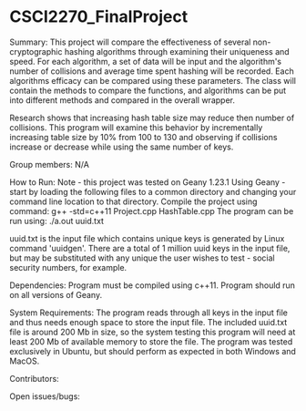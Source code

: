 # CSCI2270_FinalProject

Summary:
This project will compare the effectiveness of several non-cryptographic 
hashing algorithms through examining their uniqueness and speed. For each
algorithm, a set of data will be input and the algorithm's number of 
collisions and average time spent hashing will be recorded. Each algorithms
efficacy can be compared using these parameters. The class will contain
the methods to compare the functions, and algorithms can be put into
different methods and compared in the overall wrapper. 

Research shows that increasing hash table size may reduce then number of 
collisions. This program will examine this behavior by incrementally 
increasing table size by 10% from 100 to 130 and observing if collisions
increase or decrease while using the same number of keys.

Group members:
N/A

How to Run:
Note - this project was tested on Geany 1.23.1
Using Geany - start by loading the following files to a common directory 
and changing your command line location to that directory. Compile the
project using command: 
g++ -std=c++11 Project.cpp HashTable.cpp
The program can be run using:
./a.out uuid.txt

uuid.txt is the input file which contains unique keys is generated by Linux
command 'uuidgen'. There are a total of 1 million uuid keys in the input 
file, but may be substituted with any unique the user wishes to test - 
social security numbers, for example.

Dependencies:
Program must be compiled using c++11.
Program should run on all versions of Geany.

System Requirements:
The program reads through all keys in the input file and thus needs enough
space to store the input file. The included uuid.txt file is around 200 Mb
in size, so the system testing this program will need at least 200 Mb of 
available memory to store the file. The program was tested exclusively in 
Ubuntu, but should perform as expected in both Windows and MacOS.

Contributors:

Open issues/bugs:

